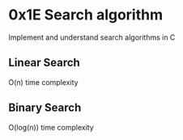 # 0x1E Search algorithm

Implement and understand search algorithms in C

## Linear Search
O(n) time complexity

## Binary Search
O(log(n)) time complexity

